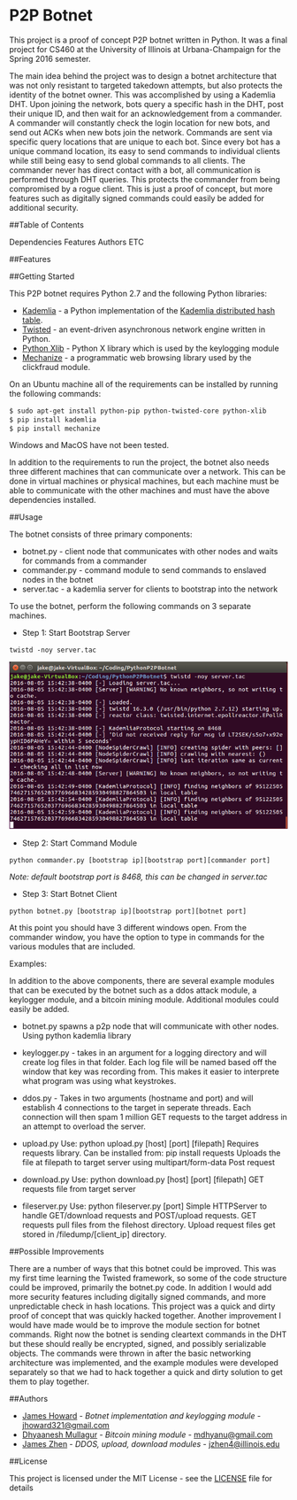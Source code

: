 # P2P Botnet

This project is a proof of concept P2P botnet written in Python. It was a final project for CS460 at the University of Illinois at Urbana-Champaign for the Spring 2016 semester. 

The main idea behind the project was to design a botnet architecture that was not only resistant to targeted takedown attempts, but also protects the identity of the botnet owner. This was accomplished by using a Kademlia DHT. Upon joining the network, bots query a specific hash in the DHT, post their unique ID, and then wait for an acknowledgement from a commander. A commander will constantly check the login location for new bots, and send out ACKs when new bots join the network. Commands are sent via specific query locations that are unique to each bot. Since every bot has a unique command location, its easy to send commands to individual clients while still being easy to send global commands to all clients. The commander never has direct contact with a bot, all communication is performed through DHT queries. This protects the commander from being compromised by a rogue client. This is just a proof of concept, but more features such as digitally signed commands could easily be added for additional security. 

##Table of Contents

Dependencies
Features
Authors
ETC

##Features

##Getting Started

This P2P botnet requires Python 2.7 and the following Python libraries:
* [Kademlia] - a Python implementation of the [Kademlia distributed hash table].
* [Twisted] - an event-driven asynchronous network engine written in Python.
* [Python Xlib](https://github.com/python-xlib/python-xlib) - Python X library which is used by the keylogging module
* [Mechanize](http://wwwsearch.sourceforge.net/mechanize/) - a programmatic web browsing library used by the clickfraud module.

On an Ubuntu machine all of the requirements can be installed by running the following commands:
```
$ sudo apt-get install python-pip python-twisted-core python-xlib
$ pip install kademlia
$ pip install mechanize
```
Windows and MacOS have not been tested.

In addition to the requirements to run the project, the botnet also needs three different machines that can communicate over a network. This can be done in virtual machines or physical machines, but each machine must be able to communicate with the other machines and must have the above dependencies installed.

##Usage

The botnet consists of three primary components:
* botnet.py - client node that communicates with other nodes and waits for commands from a commander
* commander.py - command module to send commands to enslaved nodes in the botnet
* server.tac - a kademlia server for clients to bootstrap into the network

To use the botnet, perform the following commands on 3 separate machines.
* Step 1: Start Bootstrap Server
```
twistd -noy server.tac
```
![pic1](Screenshots/server.png)
* Step 2: Start Command Module
```
python commander.py [bootstrap ip][bootstrap port][commander port]
```
*Note: default bootstrap port is 8468, this can be changed in server.tac*

* Step 3: Start Botnet Client
```
python botnet.py [bootstrap ip][bootstrap port][botnet port]
```
At this point you should have 3 different windows open. From the commander window, you have the option to type in commands for the various modules that are included.

Examples:


In addition to the above components, there are several example modules that can be executed by the botnet such as a ddos attack module, a keylogger module, and a bitcoin mining module. Additional modules could easily be added. 

* botnet.py spawns a p2p node that will communicate with other nodes. Using python kademlia library

* keylogger.py - takes in an argument for a logging directory and will create log files in that folder. Each log file will be named based off the window that key was recording from. This makes it easier to interprete what program was using what keystrokes.

* ddos.py - Takes in two arguments (hostname and port) and will establish 4 connections to the target in seperate threads. Each connection will then spam 1 million GET requests to the target address in an attempt to overload the server.

* upload.py
Use: python upload.py [host] [port] [filepath]
Requires requests library. Can be installed from: pip install requests
Uploads the file at filepath to target server using multipart/form-data Post request

* download.py
Use: python download.py [host] [port] [filepath]
GET requests file from target server

* fileserver.py
Use: python fileserver.py [port]
Simple HTTPServer to handle GET/download requests and POST/upload requests. GET requests pull files from the filehost directory. Upload request files get stored in /filedump/[client_ip] directory.


##Possible Improvements

There are a number of ways that this botnet could be improved. This was my first time learning the Twisted framework, so some of the code structure could be improved, primarily the botnet.py code. In addition I would add more security features including digitally signed commands, and more unpredictable check in hash locations. This project was a quick and dirty proof of concept that was quickly hacked together. Another improvement I would have made would be to improve the module section for botnet commands. Right now the botnet is sending cleartext commands in the DHT but these should really be encrypted, signed, and possibly serializable objects. The commands were thrown in after the basic networking architecture was implemented, and the example modules were developed separately so that we had to hack together a quick and dirty solution to get them to play together.

##Authors
* [James Howard](https://github.com/jhoward321) - *Botnet implementation and keylogging module* - jhoward321@gmail.com
* [Dhyaanesh Mullagur](https://github.com/dionesh) - *Bitcoin mining module* - mdhyanu@gmail.com
* [James Zhen](https://github.com/jzhen4) - *DDOS, upload, download modules* - jzhen4@illinois.edu

##License

This project is licensed under the MIT License - see the [LICENSE](LICENSE) file for details

[Kademlia]:https://github.com/bmuller/kademlia
[Twisted]:https://twistedmatrix.com/trac/
[Kademlia distributed hash table]:https://pdos.csail.mit.edu/~petar/papers/maymounkov-kademlia-lncs.pdf
